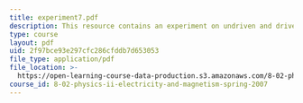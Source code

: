 ```yaml
---
title: experiment7.pdf
description: This resource contains an experiment on undriven and driven RLC circuits.
type: course
layout: pdf
uid: 2f97bce93e297cfc286cfddb7d653053
file_type: application/pdf
file_location: >-
  https://open-learning-course-data-production.s3.amazonaws.com/8-02-physics-ii-electricity-and-magnetism-spring-2007/2f97bce93e297cfc286cfddb7d653053_experiment7.pdf
course_id: 8-02-physics-ii-electricity-and-magnetism-spring-2007
---
```

